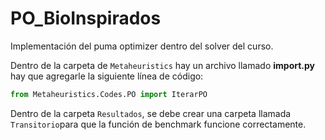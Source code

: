# PO_BioInspirados
Implementación del puma optimizer dentro del solver del curso.

Dentro de la carpeta de `Metaheuristics` hay un archivo llamado <b>import.py</b> hay que agregarle la siguiente línea de código:
```python
from Metaheuristics.Codes.PO import IterarPO
```

Dentro de la carpeta `Resultados`, se debe crear una carpeta llamada `Transitorio`para que la función de benchmark funcione correctamente.

